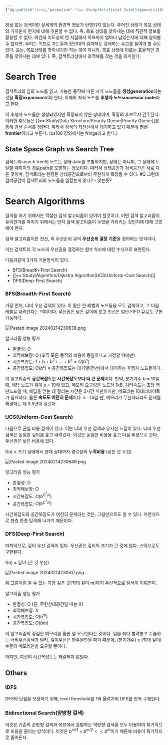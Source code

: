 ```yaml
---
{"dg-publish":true,"permalink":"/== Study/Artificial Intelligence(cs188)/Uninformed Search Strategies/","created":"2024-04-18T22:00:24.000+09:00","updated":"2025-01-14T15:33:44.000+09:00"}
---
```



정보 없는 검색이란 실세계의 환경적 정보가 반영되지 않는다. 주어진 상태가 목표 상태와 가까운지 먼지에 대해 추론할 수 없다. 즉, 목표 상태를 찾아내는 데에 직관적 정보를 활용할 수 없다. 예컨대 지도상의 한 지점에서 목표까지 얼마나 남았는지에 대해 알아볼 수 없다면, 우리는 목표로 가는길과 정반대의 길마저도 검색하는 수고를 들여야 할 수도 있다. 요는, 목표상태를 찾아내기만 하는 것이 아니라, 목표 상태에 이르는 효율적인 경로를 찾아내는 데에 있다.
즉, 검색트리상에서 최적해를 찾는 것을 의미한다.

# Search Tree
검색트리의 임의 노드를 읽고, 가능한 동작에 따른 자식 노드들을 **생성generation**하는 것을 **확장expansion**이라 한다. 이때의 자식 노드를 **후행자 노드successor node**라고 한다.

이 후행자 노드들은 생성되었지만 확장되지 않은 상태이며, 확장의 후보로서 간주된다. 이러한 후보들은 [[== Study/Data Structure/Priority Queue\|Priority Queue]]를 통해 검색 순서를 정한다. 따라서 검색의 최전선에서 대기하고 있기 때문에 **전선frontier**이라고 부른다. (cs188 강의에서는 fringe라고 한다.)
## State Space Graph vs Search Tree
검색트리search tree의 노드는 상태state를 포함하지만, 상태는 아니며, 그 상태에 도달할 때까지의 경로path를 포함하는 정보이다. 따라서 상태공간과 검색공간은 서로 다른 것이며, 검색트리는 한정된 상태공간으로부터 무한하게 확장될 수 있다. #Q 그런데 검색공간이 검색트리의 노드들을 일컫는게 맞나? - 맞는듯?
# Search Algorithms
검색을 하기 위해서는 적절한 검색 알고리즘이 있어야 할것이다. 어떤 검색 알고리즘이 유리한가를 따지기 위해서는 먼저 검색 알고리즘이 무엇을 가리키는 것인지에 대해 고민해야 한다.

검색 알고리즘이란 전선, 즉 우선순위 큐의 **우선순위 결정 기준**을 정의하는 방식이다.

이는 검색트리 각 노드의 우선권을 결정하는 함수 f(n)에 대한 수식으로 표현된다.

다음과같이 3가지 기본방식이 있다.
- BFS(Breadth-First Search)
- [[== Study/Algorithm/Dijkstra Algorithm\|UCS(Uniform-Cost Search)]]
- DFS(Deep-First Search)

### BFS(Breadth-First Search)
가장 먼저, 너비 우선 검색이 있다.
이 말은 한 레벨의 노드들을 모두 검색하고, 그 다음 레벨로 내려간다는 의미이다.
우선권은 낮은 깊이에 있고 전선은 일반 FIFO 큐로도 구현가능하다.

![Pasted image 20240214230638.png](/img/user/z-Attached%20Files/Pasted%20image%2020240214230638.png)

알고리즘 성능 평가
- 완결성: O
- 최적해보장: O (오직 모든 동작의 비용이 동일하다고 가정할 때에만)
- 시간복잡도: $1 + b + b^2 +\ ... + b^s = O(b^s)$
- 공간복잡도: $O(b^s)$
※ 공간복잡도는 대기열(전선)에서 대기하는 후행자 노드들이다.

이 알고리즘의 **공간복잡도는 시간복잡도보다 더 큰 문제**이다.
만약, 분기계수 b = 10일 때, 해답 노드가 깊이 s = 10에 있고, 메모리 요구량은 노드당 1kB, 처리속도는 초당 백만노드일 때, 해답을 얻는 데 걸리는 시간은 3시간 미만이지만, 메모리는 10테라바이트가 필요하다. 물론 **속도도 여전히 문제**이다. s =14일 땐, 메모리가 무한하더라도 문제를 해결하는 데 3.5년이 걸린다.

### UCS(Uniform-Cost Search)
다음으로 균일 비용 검색이 있다.
이는 너비 우선 검색과 유사한 느낌이 있다. 너비 우선 검색은 동일한 깊이를 훑고 내려갔다. 이것은 동일한 비용을 훑고 다음 비용으로 간다.
우선권은 낮은 비용에 있다.

f(n) = 초기 상태에서 현재 상태까지 경로상의 **누적비용** (낮은 것 우선)

![Pasted image 20240214230649.png](/img/user/z-Attached%20Files/Pasted%20image%2020240214230649.png)

알고리즘 성능 평가
- 완결성: O
- 최적해보장: O
- 시간복잡도: $O(b^{C^*/\epsilon})$
- 공간복잡도: $O(b^{C^*/\epsilon})$

시간복잡도와 공간복잡도가 여전히 문제라는 것은, 그림만으로도 알 수 있다. 저런식으로 한층 한층 탐색해 나가기 때문이다.

### DFS(Deep-First Search)
마지막으로, 깊이 우선 검색이 있다.
우선권은 깊이의 크기가 큰 것에 있다. 스택으로도 구현된다.

f(n) = 깊이 (큰 것 우선)

![Pasted image 20240214230517.png](/img/user/z-Attached%20Files/Pasted%20image%2020240214230517.png)

위 그림처럼 갈 수 있는 가장 깊은 곳(최대 깊이 m)까지 우선적으로 탐색이 이뤄진다.

알고리즘 성능 평가
- 완결성: O (단, 무한상태공간일 때는 X)
- 최적해보장: X
- 시간복잡도: $O(b^m)$
- 공간복잡도: $O(bm)$

이 알고리즘의 장점은 메모리를 훨씬 덜 요구한다는 것이다. 일을 죄다 벌려놓고 수습하는 너비우선검색과 달리, 깊이우선은 한우물만을 파기 때문에, (분기계수) x (최대 깊이) 수준의 메모리만을 요구할 뿐이다.

하지만, 여전히 시간복잡도는 해결되지 않았다.

## Others

### IDFS
DFS의 단점을 보완하기 위해, level threshold를 1씩 올려가며 DFS를 반복 수행한다.

### Bidirectional Search(양방향 검색)
이것은 기존의 순방향 검색과 목표에서 출발하는 역방향 검색을 모두 이용하여 획기적으로 비용을 줄이는 방식이다.
이것은 $b^{m/2} + b^{m/2} << b^m$이기 때문에 비용이 획기적으로 줄어든다.
